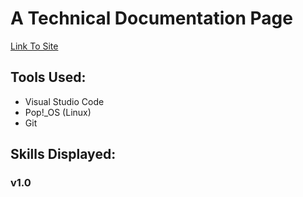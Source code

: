 
# A Technical Documentation Page

[Link To Site]()

## Tools Used: 
+ Visual Studio Code
+ Pop!_OS (Linux)
+ Git

## Skills Displayed: 



### v1.0

